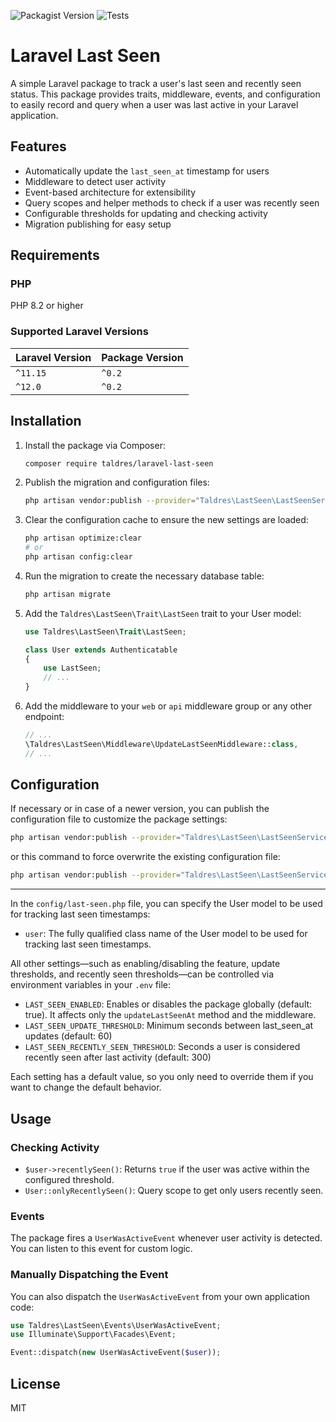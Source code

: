 ![Packagist Version](https://img.shields.io/packagist/v/taldres/laravel-last-seen)
![Tests](https://github.com/dennis-privat/laravel-last-seen/actions/workflows/run-tests.yml/badge.svg)

# Laravel Last Seen

A simple Laravel package to track a user's last seen and recently seen status. This package provides traits, middleware, events, and configuration to easily record and query when a user was last active in your Laravel application.

## Features

- Automatically update the `last_seen_at` timestamp for users
- Middleware to detect user activity
- Event-based architecture for extensibility
- Query scopes and helper methods to check if a user was recently seen
- Configurable thresholds for updating and checking activity
- Migration publishing for easy setup

## Requirements

### PHP
PHP 8.2 or higher

### Supported Laravel Versions

| Laravel Version | Package Version |
|:----------------|:--------------------------|
| `^11.15`        | `^0.2`                    |
| `^12.0`         | `^0.2`                    |

## Installation

1. Install the package via Composer:

    ```bash
    composer require taldres/laravel-last-seen
    ```

2. Publish the migration and configuration files:
    ```bash
    php artisan vendor:publish --provider="Taldres\LastSeen\LastSeenServiceProvider"
    ```
   
3. Clear the configuration cache to ensure the new settings are loaded:

    ```bash
    php artisan optimize:clear
    # or
    php artisan config:clear
    ```
   
4. Run the migration to create the necessary database table:

    ```bash
    php artisan migrate
    ```
   
5. Add the `Taldres\LastSeen\Trait\LastSeen` trait to your User model:

    ```php
    use Taldres\LastSeen\Trait\LastSeen;
    
    class User extends Authenticatable
    {
        use LastSeen;
        // ...
    }
    ```
   
6. Add the middleware to your `web` or `api` middleware group or any other endpoint:

    ```php
    // ...
    \Taldres\LastSeen\Middleware\UpdateLastSeenMiddleware::class,
    // ...
    ```

## Configuration

If necessary or in case of a newer version, you can publish the configuration file to customize the package settings:

```bash
php artisan vendor:publish --provider="Taldres\LastSeen\LastSeenServiceProvider" --tag="config"

```
or this command to force overwrite the existing configuration file:

```bash
php artisan vendor:publish --provider="Taldres\LastSeen\LastSeenServiceProvider" --tag="config" --force
```

---

In the `config/last-seen.php` file, you can specify the User model to be used for tracking last seen timestamps:

- `user`: The fully qualified class name of the User model to be used for tracking last seen timestamps.

All other settings—such as enabling/disabling the feature, update thresholds, and recently seen thresholds—can be controlled via environment variables in your `.env` file:

- `LAST_SEEN_ENABLED`: Enables or disables the package globally (default: true). It affects only the `updateLastSeenAt` method and the middleware.
- `LAST_SEEN_UPDATE_THRESHOLD`: Minimum seconds between last_seen_at updates (default: 60)
- `LAST_SEEN_RECENTLY_SEEN_THRESHOLD`: Seconds a user is considered recently seen after last activity (default: 300)

Each setting has a default value, so you only need to override them if you want to change the default behavior.

## Usage

### Checking Activity

- `$user->recentlySeen()`: Returns `true` if the user was active within the configured threshold.
- `User::onlyRecentlySeen()`: Query scope to get only users recently seen.

### Events

The package fires a `UserWasActiveEvent` whenever user activity is detected. You can listen to this event for custom logic.

### Manually Dispatching the Event

You can also dispatch the `UserWasActiveEvent` from your own application code:

```php
use Taldres\LastSeen\Events\UserWasActiveEvent;
use Illuminate\Support\Facades\Event;

Event::dispatch(new UserWasActiveEvent($user));
```

## License

MIT
